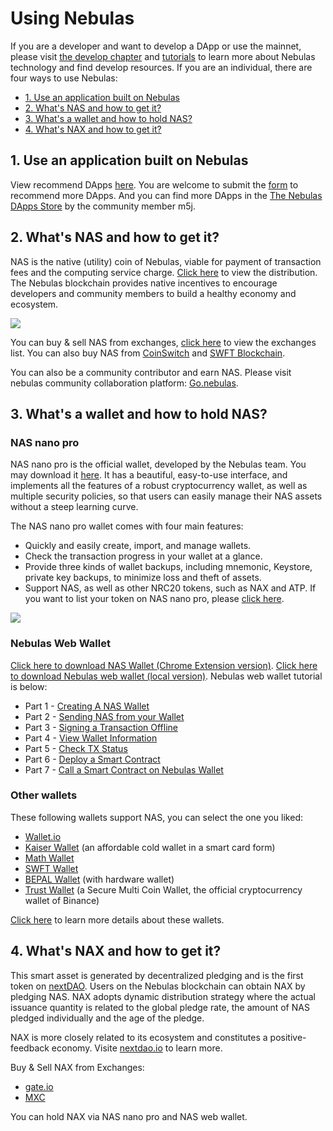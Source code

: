 # Using Nebulas

If you are a developer and want to develop a DApp or use the mainnet, please visit [the develop chapter](go-nebulas/README.html) and [tutorials](go-nebulas/tutorials/README.html) to learn more about Nebulas technology and find develop resources. If you are an individual, there are four ways to use Nebulas:

* [1. Use an application built on Nebulas](#use-an-application-built-on-nebulas)
* [2. What's NAS and how to get it?](#whats-nas-and-how-to-get-it)
* [3. What's a wallet and how to hold NAS?](#whats-a-wallet-and-how-to-hold-nas)
* [4. What's NAX and how to get it?](#whats-nax-and-how-to-get-it)


## 1. Use an application built on Nebulas

View recommend DApps [here](https://nebulas.io/dapps.html). You are welcome to submit the [form](https://www.wenjuan.com/s/iEb2UnS/) to recommend more DApps. And you can find more DApps in the [The Nebulas DApps Store](https://www.nebulasdapps.com/) by the community member m5j.

## 2. What's NAS and how to get it?

NAS is the native (utility) coin of Nebulas, viable for payment of transaction fees and the computing service charge. [Click here](https://nebulas.io/transparency.html) to view the distribution. The Nebulas blockchain provides native incentives to encourage developers and community members to build a healthy economy and ecosystem.

![](https://nebulas.io/assets/images/community/token-flow.gif)

You can buy & sell NAS from exchanges, [click here](https://nebulas.io/nas.html) to view the exchanges list. You can also buy NAS from [CoinSwitch](https://exchange.nebulas.io) and [SWFT Blockchain](https://www.swft.pro/#/home).

You can also be a community contributor and earn NAS. Please visit nebulas community collaboration platform: [Go.nebulas](https://go.nebulas.io).

## 3. What's a wallet and how to hold NAS?

### NAS nano pro
NAS nano pro is the official wallet, developed by the Nebulas team. You may download it [here](https://nano.nebulas.io/index_en.html). It has a beautiful, easy-to-use interface, and implements all the features of a robust cryptocurrency wallet, as well as multiple security policies, so that users can easily manage their NAS assets without a steep learning curve.

The NAS nano pro wallet comes with four main features:

* Quickly and easily create, import, and manage wallets.
* Check the transaction progress in your wallet at a glance.
* Provide three kinds of wallet backups, including mnemonic, Keystore, private key backups, to minimize loss and theft of assets.
* Support NAS, as well as other NRC20 tokens, such as NAX and ATP. If you want to list your token on NAS nano pro, please [click here](http://va.mikecrm.com/OXmbhsJ).

![](/resources/nano_app_capture_en.png)

### Nebulas Web Wallet

[Click here to download NAS Wallet (Chrome Extension version)](https://chrome.google.com/webstore/detail/nasextwallet/gehjkhmhclgnkkhpfamakecfgakkfkco). [Click here to download Nebulas web wallet (local version)](https://github.com/nebulasio/web-wallet). Nebulas web wallet tutorial is below:

- Part 1 - [Creating A NAS Wallet](https://medium.com/nebulasio/creating-a-nas-wallet-9d01b5fa2df6)
- Part 2 - [Sending NAS from your Wallet](https://medium.com/nebulasio/sending-nas-from-your-wallet-be1b958c4e5d)
- Part 3 - [Signing a Transaction Offline](https://medium.com/nebulasio/signing-a-transaction-offline-ae8278f45201)
- Part 4 - [View Wallet Information](https://medium.com/nebulasio/view-wallet-information-fcea3ea35d94)
- Part 5 - [Check TX Status](https://medium.com/nebulasio/check-tx-status-8dc7dd9b79de)
- Part 6 - [Deploy a Smart Contract](https://medium.com/nebulasio/deploy-a-smart-contract-1e781e13c22e)
- Part 7 - [Call a Smart Contract on Nebulas Wallet](https://medium.com/nebulasio/call-a-smart-contract-on-nebulas-3522038aec18)

### Other wallets

These following wallets support NAS, you can select the one you liked:

* [Wallet.io](https://wallet.io/)
* [Kaiser Wallet](http://www.kisc.io/) (an affordable cold wallet in a smart card form)
* [Math Wallet](http://www.mathwallet.org/en/)
* [SWFT Wallet](https://www.swft.pro/#/home)
* [BEPAL Wallet](https://bepal.pro/) (with hardware wallet)
* [Trust Wallet](https://trustwallet.com/) (a Secure Multi Coin Wallet, the official cryptocurrency wallet of Binance)

[Click here](https://nebulas.io/wallets.html) to learn more details about these wallets.

## 4. What's NAX and how to get it?

This smart asset is generated by decentralized pledging and is the first token on [nextDAO](https://nextdao.io). Users on the Nebulas blockchain can obtain NAX by pledging NAS. NAX adopts dynamic distribution strategy where the actual issuance quantity is related to the global pledge rate, the amount of NAS pledged individually and the age of the pledge.

NAX is more closely related to its ecosystem and constitutes a positive-feedback economy. Visite [nextdao.io](https://nexedao.io) to learn more.

Buy & Sell NAX from Exchanges:

* [gate.io](https://gate.io)
* [MXC](https://www.mxc.com/)

You can hold NAX via NAS nano pro and NAS web wallet.

